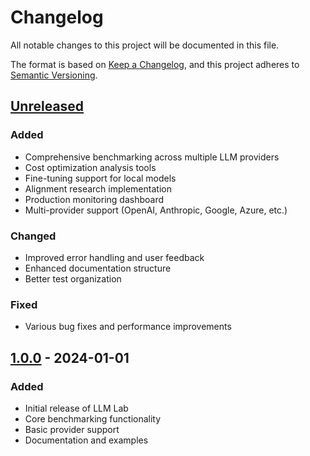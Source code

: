 # Changelog

All notable changes to this project will be documented in this file.

The format is based on [Keep a Changelog](https://keepachangelog.com/en/1.0.0/),
and this project adheres to [Semantic Versioning](https://semver.org/spec/v2.0.0.html).

## [Unreleased]

### Added
- Comprehensive benchmarking across multiple LLM providers
- Cost optimization analysis tools
- Fine-tuning support for local models
- Alignment research implementation
- Production monitoring dashboard
- Multi-provider support (OpenAI, Anthropic, Google, Azure, etc.)

### Changed
- Improved error handling and user feedback
- Enhanced documentation structure
- Better test organization

### Fixed
- Various bug fixes and performance improvements

## [1.0.0] - 2024-01-01

### Added
- Initial release of LLM Lab
- Core benchmarking functionality
- Basic provider support
- Documentation and examples

[Unreleased]: https://github.com/remyolson/llm-lab/compare/v1.0.0...HEAD
[1.0.0]: https://github.com/remyolson/llm-lab/releases/tag/v1.0.0
